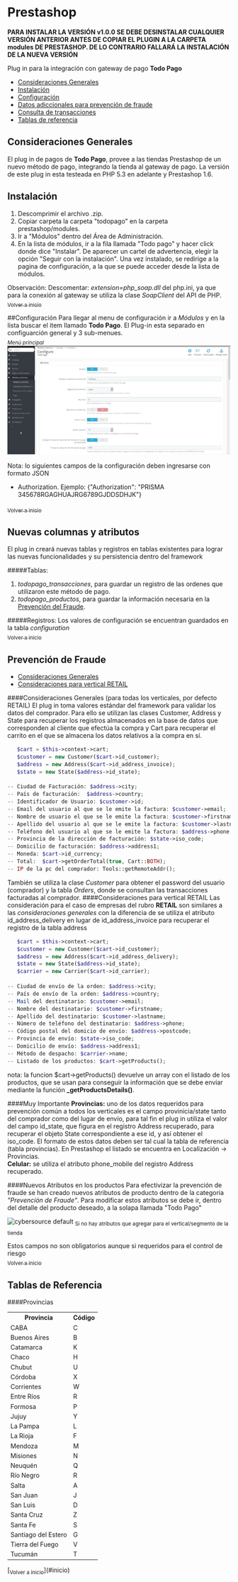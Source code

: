 <a name="inicio"></a>
Prestashop
==========

**PARA INSTALAR LA VERSIÓN v1.0.0 SE DEBE DESINSTALAR CUALQUIER VERSIÓN ANTERIOR ANTES DE COPIAR EL PLUGIN A LA CARPETA modules DE PRESTASHOP. DE LO CONTRARIO FALLARÁ LA INSTALACIÓN DE LA NUEVA VERSIÓN**

Plug in para la integración con gateway de pago <strong>Todo Pago</strong>
- [Consideraciones Generales](#consideracionesgenerales)
- [Instalación](#instalacion)
- [Configuración](#configuracion)
- [Datos adiccionales para prevención de fraude](#cybersource)
- [Consulta de transacciones](#constrans)
- [Tablas de referencia](#tablas)

<a name="consideracionesgenerales"></a>
## Consideraciones Generales
El plug in de pagos de <strong>Todo Pago</strong>, provee a las tiendas Prestashop de un nuevo método de pago, integrando la tienda al gateway de pago.
La versión de este plug in esta testeada en PHP 5.3 en adelante y Prestashop 1.6.

<a name="instalacion"></a>
## Instalación
1. Descomprimir el archivo .zip.
2. Copiar carpeta la carpeta "todopago" en la carpeta prestashop/modules.
3.	Ir a  "Módulos" dentro del Área de Administración.
4. En la lista de módulos, ir a la fila llamada "Todo pago" y 	hacer click donde dice "Instalar". De aparecer un cartel de advertencia, elegir la opción "Seguir con la instalación". Una vez instalado, se redirige a la pagina de configuración, a la que se puede acceder desde la lista de módulos.

Observación:
Descomentar: <em>extension=php_soap.dll</em> del php.ini, ya que para la conexión al gateway se utiliza la clase <em>SoapClient</em> del API de PHP.
<br />
[<sub>Volver a inicio</sub>](#inicio)

<a name="configuracion"></a>
##Configuración
Para llegar al menu de configuración ir a <em>Módulos</em> y en la lista buscar el ítem llamado <strong>Todo Pago</strong>. El Plug-in esta separado en configuarción general y 3 sub-menues.<br />
<sub><em>Menú principal</em></sub>
![imagen de configuracion](https://raw.githubusercontent.com/TodoPago/imagenes/master/README.img/general.jpg)
<a name="confplanes"></a>
<br />

Nota: lo siguientes campos de la configuración deben ingresarse con formato JSON
*  Authorization. Ejemplo: {"Authorization": "PRISMA 345678RGAGHUAJRG6789GJDDSDHJK"}

[<sub>Volver a inicio</sub>](#inicio)
<a name="tca"></a>
## Nuevas columnas y atributos
El plug in creará nuevas tablas y registros en tablas existentes para lograr las nuevas funcionalidades y su persistencia dentro del framework 

#####Tablas:
1. <i>todopago_transacciones</i>, para guardar un registro de las ordenes que utilizaron este método de pago.
2. <i>todopago_productos</i>, para guardar la información necesaria en la [Prevención del Fraude](#cybersource).

#####Registros:
Los valores de configuración se encuentran guardados en la tabla <i>configuration</i>
<br/>
[<sub>Volver a inicio</sub>](#inicio)

<a name="cybersource"></a>
## Prevención de Fraude
- [Consideraciones Generales](#cons_generales)
- [Consideraciones para vertical RETAIL](#cons_retail)

<a name="cons_generales"></a>
####Consideraciones Generales (para todas los verticales, por defecto RETAIL)
El plug in toma valores estándar del framework para validar los datos del comprador. Para ello se utilizan las clases Customer, Address y State para recuperar los registros almacenados en la base de datos que corresponden al cliente que efectúa la compra y Cart para recuperar el carrito en el que se almacena los datos relativos a la compra en sí.

```php
   $cart = $this->context->cart;
   $customer = new Customer($cart->id_customer);
   $address = new Address($cart->id_address_invoice);
   $state = new State($address->id_state);

-- Ciudad de Facturación: $address->city;
-- País de facturación:  $address->country;
-- Identificador de Usuario: $customer->id;
-- Email del usuario al que se le emite la factura: $customer->email;
-- Nombre de usuario el que se le emite la factura: $customer->firstname;
-- Apellido del usuario al que se le emite la factura: $customer->lastname;
-- Teléfono del usuario al que se le emite la factura: $address->phone;
-- Provincia de la dirección de facturación: $state->iso_code;
-- Domicilio de facturación: $address->address1;
-- Moneda: $cart->id_currency;
-- Total:  $cart->getOrderTotal(true, Cart::BOTH);
-- IP de la pc del comprador: Tools::getRemoteAddr();
```
También se utiliza la clase <em>Customer</em> para obtener el password del usuario (comprador) y la tabla <em>Orders</em>, donde se consultan las transacciones facturadas al comprador.
<a name="cons_retail"></a>
####Consideraciones para vertical RETAIL
Las consideración para el caso de empresas del rubro <strong>RETAIL</strong> son similares a las <em>consideraciones generales</em> con la diferencia de se utiliza el atributo id_address_delivery en lugar de id_address_invoice para recuperar el registro de la tabla address

```php
   $cart = $this->context->cart;
   $customer = new Customer($cart->id_customer);
   $address = new Address($cart->id_address_delivery);
   $state = new State($address->id_state);
   $carrier = new Carrier($cart->id_carrier);
   
-- Ciudad de envío de la orden: $address->city;
-- País de envío de la orden: $address->country;
-- Mail del destinatario: $customer->email;
-- Nombre del destinatario: $customer->firstname;
-- Apellido del destinatario: $customer->lastname;
-- Número de teléfono del destinatario: $address->phone;
-- Código postal del domicio de envío: $address->postcode;
-- Provincia de envío: $state->iso_code;
-- Domicilio de envío: $address->address1;
-- Método de despacho: $carrier->name;
-- Listado de los productos: $cart->getProducts();
```
nota: la funcion $cart->getProducts() devuelve un array con el listado de los productos, que se usan para conseguir la información que se debe enviar mediante la función <strong>_getProductsDetails()</strong>.

####Muy Importante
<strong>Provincias:</strong> uno de los datos requeridos para prevención común a todos los verticales  es el campo provinicia/state tanto del comprador como del lugar de envío, para tal fin el plug in utiliza el valor del campo id_state, que figura en el registro Address recuperado, para recuperar el objeto State correspondiente a ese id, y así obtener el iso_code. El formato de estos datos deben ser tal cual la tabla de referencia (tabla provincias). En Prestashop el listado se encuentra en Localización -> Provincias.
<br />
<strong>Celular:</strong> se utiliza el atributo phone_mobile del registro Address recuperado.

####Nuevos Atributos en los productos
Para efectivizar la prevención de fraude se han creado nuevos atributos de producto dentro de la categoria <em>"Prevención de Fraude"</em>. Para modificar estos atributos se debe ir, dentro del detalle del producto deseado, a la solapa llamada "Todo Pago"

![cybersource default](https://raw.githubusercontent.com/TodoPago/imagenes/master/README.img/cybersource%20none.jpg)
<sub>Si no hay atributos que agregar para el vertical/segmento de la tienda</sub>

Estos campos no son obligatorios aunque si requeridos para el control de riesgo
<br />
[<sub>Volver a inicio</sub>](#inicio)

<a name="tablas"></a>
## Tablas de Referencia

####Provincias
<table>
<tr><th>Provincia</th><th>Código</th></tr>
<tr><td>CABA</td><td>C</td></tr>
<tr><td>Buenos Aires</td><td>B</td></tr>
<tr><td>Catamarca</td><td>K</td></tr>
<tr><td>Chaco</td><td>H</td></tr>
<tr><td>Chubut</td><td>U</td></tr>
<tr><td>Córdoba</td><td>X</td></tr>
<tr><td>Corrientes</td><td>W</td></tr>
<tr><td>Entre Ríos</td><td>R</td></tr>
<tr><td>Formosa</td><td>P</td></tr>
<tr><td>Jujuy</td><td>Y</td></tr>
<tr><td>La Pampa</td><td>L</td></tr>
<tr><td>La Rioja</td><td>F</td></tr>
<tr><td>Mendoza</td><td>M</td></tr>
<tr><td>Misiones</td><td>N</td></tr>
<tr><td>Neuquén</td><td>Q</td></tr>
<tr><td>Río Negro</td><td>R</td></tr>
<tr><td>Salta</td><td>A</td></tr>
<tr><td>San Juan</td><td>J</td></tr>
<tr><td>San Luis</td><td>D</td></tr>
<tr><td>Santa Cruz</td><td>Z</td></tr>
<tr><td>Santa Fe</td><td>S</td></tr>
<tr><td>Santiago del Estero</td><td>G</td></tr>
<tr><td>Tierra del Fuego</td><td>V</td></tr>
<tr><td>Tucumán</td><td>T</td></tr>
</table>
[<sub>Volver a inicio</sub>](#inicio)

